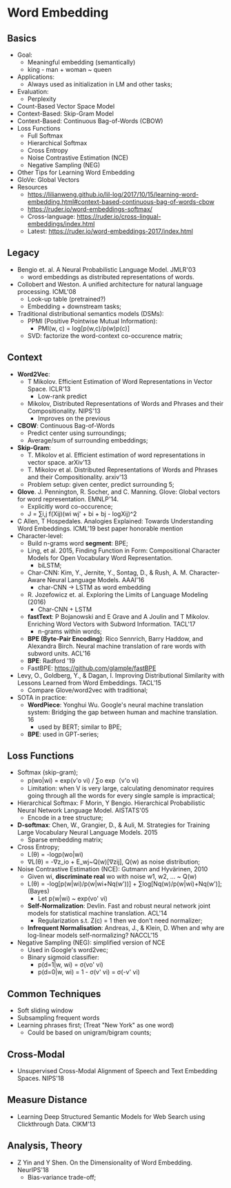 # Word Embedding

## Basics
- Goal:
	- Meaningful embedding (semantically)
	- king - man + woman ~ queen
- Applications:
	- Always used as initialization in LM and other tasks;
- Evaluation:
	- Perplexity
- Count-Based Vector Space Model
- Context-Based: Skip-Gram Model
- Context-Based: Continuous Bag-of-Words (CBOW)
- Loss Functions
	- Full Softmax
	- Hierarchical Softmax
	- Cross Entropy
	- Noise Contrastive Estimation (NCE)
	- Negative Sampling (NEG)
- Other Tips for Learning Word Embedding
- GloVe: Global Vectors
- Resources
	- https://lilianweng.github.io/lil-log/2017/10/15/learning-word-embedding.html#context-based-continuous-bag-of-words-cbow
	- https://ruder.io/word-embeddings-softmax/
	- Cross-language: https://ruder.io/cross-lingual-embeddings/index.html
	- Latest: https://ruder.io/word-embeddings-2017/index.html

## Legacy
- Bengio et. al. A Neural Probabilistic Language Model. JMLR'03
	- word embeddings as distributed representations of words.
- Collobert and Weston. A unified architecture for natural language processing. ICML'08
	- Look-up table (pretrained?)
	- Embedding + downstream tasks;
- Traditional distributional semantics models (DSMs):
	- PPMI (Positive Pointwise Mutual Information):
		- PMI(w, c) = log[p(w,c)/p(w)p(c)]
	- SVD: factorize the word-context co-occurence matrix;

## Context
- **Word2Vec**:
	- T Mikolov. Efficient Estimation of Word Representations in Vector Space. ICLR'13
		- Low-rank predict
	- Mikolov, Distributed Representations of Words and Phrases and their Compositionality. NIPS'13
		- Improves on the previous
- **CBOW**: Continuous Bag-of-Words
	- Predict center using surroundings;
	- Average/sum of surrounding embeddings;
- **Skip-Gram**:
	- T. Mikolov et al. Efficient estimation of word representations in vector space. arXiv'13
	- T. Mikolov et al. Distributed Representations of Words and Phrases and their Compositionality. arxiv'13
	- Problem setup: given center, predict surrounding 5;
- **Glove**. J. Pennington, R. Socher, and C. Manning. Glove: Global vectors for word representation. EMNLP'14.
	- Explicitly word co-occurence;
	- J = ∑i,j f(Xij)(wi wj' + bi + bj - logXij)^2
- C Allen, T Hospedales. Analogies Explained: Towards Understanding Word Embeddings. ICML'19 best paper honorable mention
- Character-level:
	- Build n-grams word **segment**: BPE;
	- Ling, et al. 2015, Finding Function in Form: Compositional Character Models for Open Vocabulary Word Representation.
		- biLSTM;
	- Char-CNN: Kim, Y., Jernite, Y., Sontag, D., & Rush, A. M. Character-Aware Neural Language Models. AAAI'16
		- char-CNN -> LSTM as word embedding
	- R. Jozefowicz et. al. Exploring the Limits of Language Modeling (2016)
		- Char-CNN + LSTM
	- **fastText**: P Bojanowski and E Grave and A Joulin and T Mikolov. Enriching Word Vectors with Subword Information. TACL'17
		- n-grams within words;
	- **BPE (Byte-Pair Encoding)**: Rico Sennrich, Barry Haddow, and Alexandra Birch. Neural machine translation of rare words with subword units. ACL'16
	- **BPE**: Radford '19
	- FastBPE: https://github.com/glample/fastBPE
- Levy, O., Goldberg, Y., & Dagan, I. Improving Distributional Similarity with Lessons Learned from Word Embeddings. TACL'15
	- Compare Glove/word2vec with traditional;
- SOTA in practice:
	- **WordPiece**: Yonghui Wu. Google's neural machine translation system: Bridging the gap between human and machine translation. 16
		- used by BERT; similar to BPE;
	- **BPE**: used in GPT-series; 

## Loss Functions
- Softmax (skip-gram);
	- p(wo|wi) = exp(v'o vi) / ∑o exp（v'o vi)
	- Limitation: when V is very large, calculating denominator requires going through all the words for every single sample is impractical;
- Hierarchical Softmax: F Morin, Y Bengio. Hierarchical Probabilistic Neural Network Language Model. AISTATS'05
	- Encode in a tree structure;
- **D-softmax**: Chen, W., Grangier, D., & Auli, M. Strategies for Training Large Vocabulary Neural Language Models. 2015
	- Sparse embedding matrix;
- Cross Entropy;
	- L(θ) = -logp(wo|wi)
	- ∇L(θ) = -∇z_io + E_wj~Q(w)[∇zij], Q(w) as noise distribution;
- Noise Contrastive Estimation (NCE): Gutmann and Hyvärinen, 2010
	- Given wi, **discriminate real** wo with noise w1, w2, ... ~ Q(w)
	- L(θ) = -log[p(w|wi)/p(w|wi+Nq(w'))] + ∑log[Nq(w)/p(w|wi)+Nq(w')]; (Bayes)
		- Let p(w|wi) ~ exp(vo' vi)
	- **Self-Normalization**: Devlin. Fast and robust neural network joint models for statistical machine translation. ACL'14
		- Regularization s.t. Z(c) = 1 then we don't need normalizer;
	- **Infrequent Normalisation**: Andreas, J., & Klein, D. When and why are log-linear models self-normalizing? NACCL'15
- Negative Sampling (NEG): simplified version of NCE
	- Used in Google's word2vec;
	- Binary sigmoid classifier:
		- p(d=1|w, wi) = σ(vo' vi)
		- p(d=0|w, wi) = 1 - σ(v' vi) = σ(-v' vi)

## Common Techniques
- Soft sliding window
- Subsampling frequent words
- Learning phrases first; (Treat "New York" as one word)
	- Could be based on unigram/bigram counts;

## Cross-Modal
- Unsupervised Cross-Modal Alignment of Speech and Text Embedding Spaces. NIPS'18

## Measure Distance
- Learning Deep Structured Semantic Models for Web Search using Clickthrough Data. CIKM'13

## Analysis, Theory
- Z Yin and Y Shen. On the Dimensionality of Word Embedding. NeurIPS'18
	- Bias-variance trade-off;